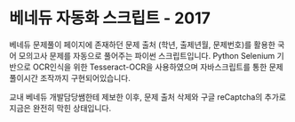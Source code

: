 # 베네듀 자동화 스크립트 - 2017

베네듀 문제풀이 페이지에 존재하던 문제 출처 (학년, 출제년월, 문제번호)를 활용한 국어 모의고사 문제를 자동으로 풀어주는 파이썬 스크립트입니다.
Python Selenium 기반으로 OCR인식을 위한 Tesseract-OCR을 사용하였으며 자바스크립트를 통한 문제풀이시간 조작까지 구현되어있습니다.

교내 베네듀 개발담당쌤한테 제보한 이후, 문제 출처 삭제와 구글 reCaptcha의 추가로 지금은 완전히 막힌 상태입니다.
